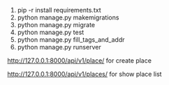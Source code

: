 1. pip -r install requirements.txt
2. python manage.py makemigrations
3. python manage.py migrate
4. python manage.py test
5. python manage.py fill_tags_and_addr
6. python manage.py runserver

http://127.0.0.1:8000/api/v1/place/ for create place

http://127.0.0.1:8000/api/v1/places/ for show place list
